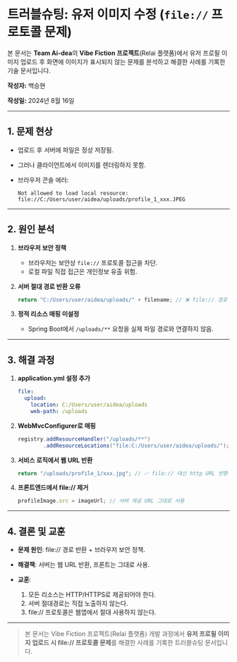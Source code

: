 # 트러블슈팅: 유저 이미지 수정 (`file://` 프로토콜 문제)

본 문서는 **Team Ai-dea**의 **Vibe Fiction 프로젝트**(Relai 플랫폼)에서 유저 프로필 이미지 업로드 후 화면에 이미지가 표시되지 않는 문제를 분석하고 해결한 사례를 기록한 기술 문서입니다.

**작성자:** 백승현

**작성일:** 2024년 8월 16일

---

## 1. 문제 현상

* 업로드 후 서버에 파일은 정상 저장됨.
* 그러나 클라이언트에서 이미지를 렌더링하지 못함.
* 브라우저 콘솔 에러:

  ```
  Not allowed to load local resource: file://C:/Users/user/aidea/uploads/profile_1_xxx.JPEG
  ```

---

## 2. 원인 분석

1. **브라우저 보안 정책**

   * 브라우저는 보안상 `file://` 프로토콜 접근을 차단.
   * 로컬 파일 직접 접근은 개인정보 유출 위험.

2. **서버 절대 경로 반환 오류**

   ```java
   return "C:/Users/user/aidea/uploads/" + filename; // ❌ file:// 경로 반환
   ```

3. **정적 리소스 매핑 미설정**

   * Spring Boot에서 `/uploads/**` 요청을 실제 파일 경로와 연결하지 않음.

---

## 3. 해결 과정

1. **application.yml 설정 추가**

   ```yaml
   file:
     upload:
       location: C:/Users/user/aidea/uploads
       web-path: /uploads
   ```

2. **WebMvcConfigurer로 매핑**

   ```java
   registry.addResourceHandler("/uploads/**")
           .addResourceLocations("file:C:/Users/user/aidea/uploads/");
   ```

3. **서비스 로직에서 웹 URL 반환**

   ```java
   return "/uploads/profile_1/xxx.jpg"; // ✅ file:// 대신 http URL 반환
   ```

4. **프론트엔드에서 file:// 제거**

   ```javascript
   profileImage.src = imageUrl; // 서버 제공 URL 그대로 사용
   ```

---

## 4. 결론 및 교훈

* **문제 원인**: file:// 경로 반환 + 브라우저 보안 정책.
* **해결책**: 서버는 웹 URL 반환, 프론트는 그대로 사용.
* **교훈**:

  1. 모든 리소스는 HTTP/HTTPS로 제공되어야 한다.
  2. 서버 절대경로는 직접 노출하지 않는다.
  3. file:// 프로토콜은 웹앱에서 절대 사용하지 않는다.

---

> 본 문서는 Vibe Fiction 프로젝트(Relai 플랫폼) 개발 과정에서 **유저 프로필 이미지 업로드 시 file:// 프로토콜 문제**를 해결한 사례를 기록한 트러블슈팅 문서입니다.
